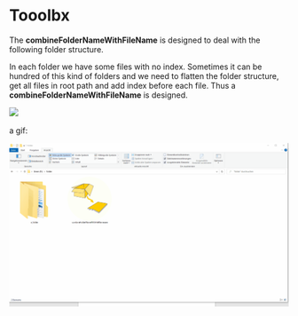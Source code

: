 # Tooolbx

The **combineFolderNameWithFileName** is designed to deal with the following folder structure.

In each folder we have some files with no index. Sometimes it can be hundred of this kind of folders and we need to flatten the folder structure, get all files in root path and add index before each file. Thus a **combineFolderNameWithFileName** is designed.



<img src="..\Tooolbx\testfile\01\image-202103022.png"/>





a gif:

<img src="https://github.com/DanqingYANG/Tooolbx/blob/master/combineFolderNameWithFileName.gif"/>